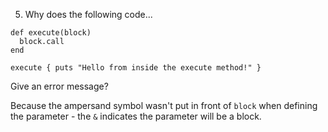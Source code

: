 5. Why does the following code...
```
def execute(block)
  block.call
end

execute { puts "Hello from inside the execute method!" }
```
Give an error message?

Because the ampersand symbol wasn't put in front of `block` when defining the parameter - the `&` indicates the parameter will be a block.

